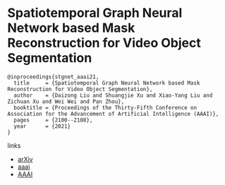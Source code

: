 # Spatiotemporal Graph Neural Network based Mask Reconstruction for Video Object Segmentation

```
@inproceedings{stgnet_aaai21,
  title     = {Spatiotemporal Graph Neural Network based Mask Reconstruction for Video Object Segmentation},
  author    = {Daizong Liu and Shuangjie Xu and Xiao-Yang Liu and Zichuan Xu and Wei Wei and Pan Zhou},
  booktitle = {Proceedings of the Thirty-Fifth Conference on Association for the Advancement of Artificial Intelligence (AAAI)},
  pages	    = {2100--2108},
  year      = {2021}
}
```

links
- [arXiv](https://arxiv.org/abs/2012.05499)
- [aaai](https://www.aaai.org/AAAI21Papers/AAAI-197.LiuD.pdf)
- [AAAI](https://ojs.aaai.org/index.php/AAAI/article/view/16307)